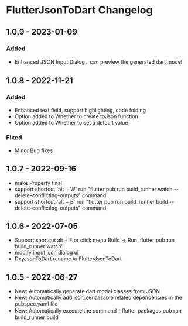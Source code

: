 <!-- Keep a Changelog guide -> https://keepachangelog.com -->

# FlutterJsonToDart Changelog

## 1.0.9 - 2023-01-09

### Added
- Enhanced JSON Input Dialog，can preview the generated dart model

## 1.0.8 - 2022-11-21

### Added
- Enhanced text field, support highlighting, code folding
- Option added to Whether to create toJson function
- Option added to Whether to set a default value

### Fixed
- Minor Bug fixes

## 1.0.7 - 2022-09-16
- make Property final
- support shortcut 'alt + W' run "flutter pub run build_runner watch --delete-conflicting-outputs" command
- support shortcut 'alt + B' run "flutter pub run build_runner build --delete-conflicting-outputs" command

## 1.0.6 - 2022-07-05
- Support shortcut alt + F  or click menu Build -> Run 'flutter pub run build_runner watch'
- modify input json dialog ui
- DxyJsonToDart rename to FlutterJsonToDart

## 1.0.5 - 2022-06-27
- New: Automatically generate dart model classes from JSON
- New: Automatically add json_serializable related dependencies in the pubspec.yaml file
- New: Automatically execute the command：flutter packages pub run build_runner build
